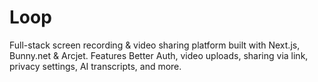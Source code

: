 # Loop
Full-stack screen recording &amp; video sharing platform built with Next.js, Bunny.net &amp; Arcjet. Features Better Auth, video uploads, sharing via link, privacy settings, AI transcripts, and more.
